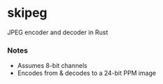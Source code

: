 # skipeg
JPEG encoder and decoder in Rust

### Notes
- Assumes 8-bit channels 
- Encodes from & decodes to a 24-bit PPM image
